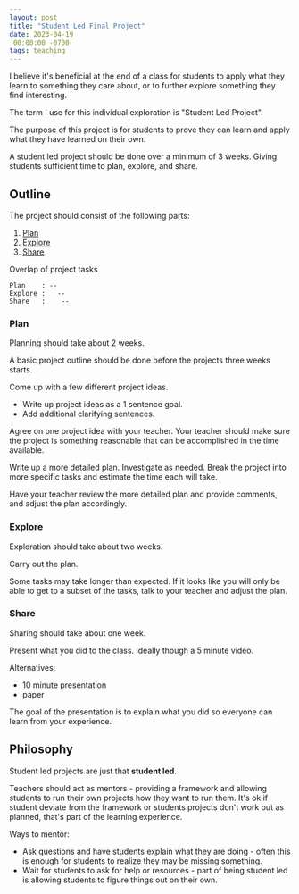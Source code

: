 ```yaml
---
layout: post
title: "Student Led Final Project"
date: 2023-04-19
 00:00:00 -0700
tags: teaching
---
```


I believe it's beneficial at the end of a class for students to apply what they learn to something they care about, or to further explore something they find interesting.

The term I use for this individual exploration is "Student Led Project".

The purpose of this project is for students to prove they can learn and apply what they have learned on their own.

A student led project should be done over a minimum of 3 weeks. Giving students sufficient time to plan, explore, and share.

## Outline

The project should consist of the following parts:

1. [Plan](#plan)
1. [Explore](#explore)
1. [Share](#share)

Overlap of project tasks

```text
Plan    : --
Explore :   --
Share   :    --
```

### Plan

Planning should take about 2 weeks.

A basic project outline should be done before the projects three weeks starts.

Come up with a few different project ideas.

- Write up project ideas as a 1 sentence goal.
- Add additional clarifying sentences.

Agree on one project idea with your teacher. Your teacher should make sure the project is something reasonable that can be accomplished in the time available.

Write up a more detailed plan. Investigate as needed. Break the project into more specific tasks and estimate the time each will take.

Have your teacher review the more detailed plan and provide comments, and adjust the plan accordingly.

### Explore

Exploration should take about two weeks.

Carry out the plan.

Some tasks may take longer than expected. If it looks like you will only be able to get to a subset of the tasks, talk to your teacher and adjust the plan.

### Share

Sharing should take about one week.

Present what you did to the class. Ideally though a 5 minute video.

Alternatives:

- 10 minute presentation
- paper

The goal of the presentation is to explain what you did so everyone can learn from your experience.


## Philosophy

Student led projects are just that __student led__.

Teachers should act as mentors - providing a framework and allowing students to run their own projects how they want to run them. It's ok if student deviate from the framework or students projects don't work out as planned, that's part of the learning experience.

Ways to mentor:

- Ask questions and have students explain what they are doing - often this is enough for students to realize they may be missing something.
- Wait for students to ask for help or resources - part of being student led is allowing students to figure things out on their own.
